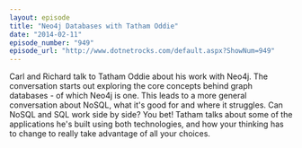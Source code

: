 ```yaml
---
layout: episode
title: "Neo4j Databases with Tatham Oddie"
date: "2014-02-11"
episode_number: "949"
episode_url: "http://www.dotnetrocks.com/default.aspx?ShowNum=949"
---
```


Carl and Richard talk to Tatham Oddie about his work with Neo4j. The conversation starts out exploring the core concepts behind graph databases - of which Neo4j is one. This leads to a more general conversation about NoSQL, what it's good for and where it struggles. Can NoSQL and SQL work side by side? You bet! Tatham talks about some of the applications he's built using both technologies, and how your thinking has to change to really take advantage of all your choices.
